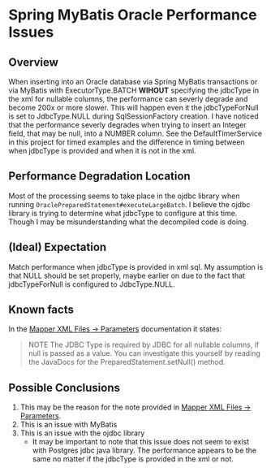 # Spring MyBatis Oracle Performance Issues

## Overview
When inserting into an Oracle database via Spring MyBatis transactions or via MyBatis with ExecutorType.BATCH **WIHOUT** specifying the jdbcType in the xml for nullable columns, the performance can severly degrade and become 200x or more slower. This will happen even it the jdbcTypeForNull is set to JdbcType.NULL during SqlSessionFactory creation. I have noticed that the performance severly degrades when trying to insert an Integer field, that may be null, into a NUMBER column. See the DefaultTimerService in this project for timed examples and the difference in timing between when jdbcType is provided and when it is not in the xml.

## Performance Degradation Location
Most of the processing seems to take place in the ojdbc library when running `OraclePreparedStatement#executeLargeBatch`. I believe the ojdbc library is trying to determine what jdbcType to configure at this time. Though I may be misunderstanding what the decompiled code is doing. 

## (Ideal) Expectation
Match performance when jdbcType is provided in xml sql. 
My assumption is that NULL should be set properly, maybe earlier on due to the fact that jdbcTypeForNull is configured to JdbcType.NULL.

## Known facts
In the [Mapper XML Files -> Parameters](https://mybatis.org/mybatis-3/sqlmap-xml.html#Parameters) documentation it states:
>NOTE The JDBC Type is required by JDBC for all nullable columns, if null is passed as a value. You can investigate this yourself by reading the JavaDocs for the PreparedStatement.setNull() method. 

## Possible Conclusions
1. This may be the reason for the note provided in [Mapper XML Files -> Parameters](https://mybatis.org/mybatis-3/sqlmap-xml.html#Parameters). 
2. This is an issue with MyBatis
3. This is an issue with the ojdbc library
    - It may be important to note that this issue does not seem to exist with Postgres jdbc java library. The performance appears to be the same no matter if the jdbcType is provided in the xml or not.
